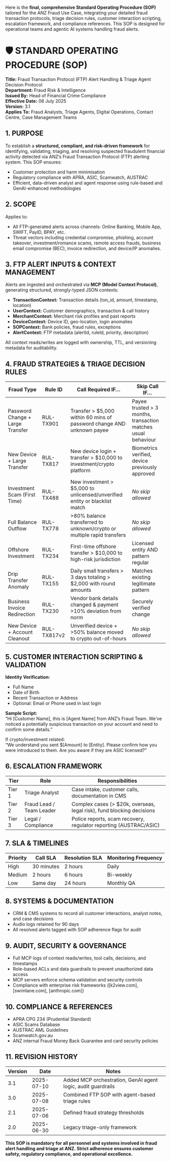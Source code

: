 Here is the **final, comprehensive Standard Operating Procedure (SOP)** tailored for the ANZ Fraud Use Case, integrating your detailed fraud transaction protocols, triage decision rules, customer interaction scripting, escalation framework, and compliance references. This SOP is designed for operational teams and agentic AI systems handling fraud alerts.

# 🛡️ STANDARD OPERATING PROCEDURE (SOP)  
**Title:** Fraud Transaction Protocol (FTP) Alert Handling & Triage Agent Decision Protocol  
**Department:** Fraud Risk & Intelligence  
**Issued By:** Head of Financial Crime Compliance  
**Effective Date:** 08 July 2025  
**Version:** 3.1  
**Applies To:** Fraud Analysts, Triage Agents, Digital Operations, Contact Centre, Case Management Teams

## 1. PURPOSE  
To establish a **structured, compliant, and risk-driven framework** for identifying, validating, triaging, and resolving suspected fraudulent financial activity detected via ANZ’s Fraud Transaction Protocol (FTP) alerting system. This SOP ensures:  
- Customer protection and harm minimisation  
- Regulatory compliance with APRA, ASIC, Scamwatch, AUSTRAC  
- Efficient, data-driven analyst and agent response using rule-based and GenAI-enhanced methodologies

## 2. SCOPE  
Applies to:  
- All FTP-generated alerts across channels: Online Banking, Mobile App, SWIFT, PayID, BPAY, etc.  
- Threat vectors including credential compromise, phishing, account takeover, investment/romance scams, remote access frauds, business email compromise (BEC), invoice redirection, and device/IP anomalies.

## 3. FTP ALERT INPUTS & CONTEXT MANAGEMENT  
Alerts are ingested and orchestrated via **MCP (Model Context Protocol)**, generating structured, strongly-typed JSON contexts:  
- **TransactionContext:** Transaction details (txn_id, amount, timestamp, location)  
- **UserContext:** Customer demographics, transaction & call history  
- **MerchantContext:** Merchant risk profiles and past reports  
- **DeviceContext:** Device ID, geo-location, login anomalies  
- **SOPContext:** Bank policies, fraud rules, exceptions  
- **AlertContext:** FTP metadata (alertId, ruleId, priority, description)  

All context reads/writes are logged with ownership, TTL, and versioning metadata for auditability.

## 4. FRAUD STRATEGIES & TRIAGE DECISION RULES  

| Fraud Type                     | Rule ID     | Call Required IF…                                                      | Skip Call IF…                                  |
|-------------------------------|-------------|------------------------------------------------------------------------|-----------------------------------------------|
| Password Change + Large Transfer | RUL-TX901   | Transfer > $5,000 within 60 mins of password change AND unknown payee   | Payee trusted > 3 months, transaction matches usual behaviour |
| New Device + Large Transfer    | RUL-TX817   | New device login + transfer > $10,000 to investment/crypto platform     | Biometrics verified, device previously approved |
| Investment Scam (First Time)   | RUL-TX488   | New investment > $5,000 to unlicensed/unverified entity or blacklist match | *No skip allowed*                             |
| Full Balance Outflow           | RUL-TX778   | >80% balance transferred to unknown/crypto or multiple rapid transfers  | *No skip allowed*                             |
| Offshore Investment            | RUL-TX234   | First-time offshore transfer > $10,000 to high-risk jurisdiction         | Licensed entity AND pattern regular           |
| Drip Transfer Anomaly          | RUL-TX155   | Daily small transfers > 3 days totaling > $2,000 with round amounts     | Matches existing legitimate pattern           |
| Business Invoice Redirection   | RUL-TX230   | Vendor bank details changed & payment >10% deviation from norm          | Securely verified change                       |
| New Device + Account Cleanout  | RUL-TX817v2 | Unverified device + >50% balance moved to crypto out-of-hours           | *No skip allowed*                             |

## 5. CUSTOMER INTERACTION SCRIPTING & VALIDATION  

**Identity Verification:**  
- Full Name  
- Date of Birth  
- Recent Transaction or Address  
- Optional: Email or Phone used in last login  

**Sample Script:**  
“Hi [Customer Name], this is [Agent Name] from ANZ’s Fraud Team. We’ve noticed a potentially suspicious transaction on your account and need to confirm some details.”  

If crypto/investment related:  
“We understand you sent $[Amount] to [Entity]. Please confirm how you were introduced to them. Are you aware if they are ASIC licensed?”

## 6. ESCALATION FRAMEWORK  

| Tier     | Role                     | Responsibilities                                         |
|----------|--------------------------|----------------------------------------------------------|
| Tier 1   | Triage Analyst           | Case intake, customer calls, documentation in CMS        |
| Tier 2   | Fraud Lead / Team Leader | Complex cases (> $20k, overseas, legal risk), fund blocking decisions |
| Tier 3   | Legal / Compliance       | Police reports, scam recovery, regulator reporting (AUSTRAC/ASIC) |

## 7. SLA & TIMELINES  

| Priority | Call SLA   | Resolution SLA | Monitoring Frequency |
|----------|------------|---------------|---------------------|
| High     | 30 minutes | 2 hours       | Daily               |
| Medium   | 2 hours    | 6 hours       | Bi-weekly           |
| Low      | Same day   | 24 hours      | Monthly QA          |

## 8. SYSTEMS & DOCUMENTATION  

- CRM & CMS systems to record all customer interactions, analyst notes, and case decisions  
- Audio logs retained for 90 days  
- All resolved alerts tagged with SOP adherence flags for audit  

## 9. AUDIT, SECURITY & GOVERNANCE  

- Full MCP logs of context reads/writes, tool calls, decisions, and timestamps  
- Role-based ACLs and data guardrails to prevent unauthorized data access  
- MCP servers enforce schema validation and security controls  
- Compliance with enterprise risk frameworks ([k2view.com], [swimlane.com], [anthropic.com])  

## 10. COMPLIANCE & REFERENCES  

- APRA CPG 234 (Prudential Standard)  
- ASIC Scams Database  
- AUSTRAC AML Guidelines  
- Scamwatch.gov.au  
- ANZ internal Fraud Money Back Guarantee and card security policies  

## 11. REVISION HISTORY  

| Version | Date       | Notes                                           |
|---------|------------|-------------------------------------------------|
| 3.1     | 2025-07-10 | Added MCP orchestration, GenAI agent logic, audit guardrails |
| 3.0     | 2025-07-08 | Combined FTP SOP with agent-based triage rules  |
| 2.1     | 2025-07-06 | Defined fraud strategy thresholds                |
| 2.0     | 2025-06-30 | Legacy triage-only framework                      |

**This SOP is mandatory for all personnel and systems involved in fraud alert handling and triage at ANZ. Strict adherence ensures customer safety, regulatory compliance, and operational excellence.**